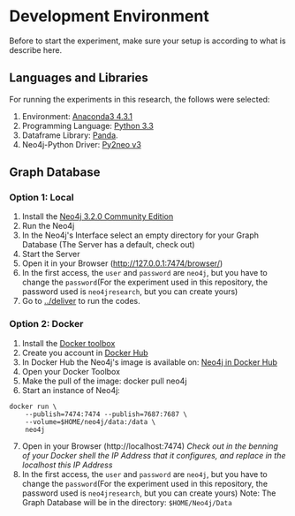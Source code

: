 # Development Environment
Before to start the experiment, make sure your setup is according to what is describe here. 

## Languages and Libraries
For running the experiments in this research, the follows were selected:

1. Environment: [Anaconda3 4.3.1](https://repo.continuum.io/archive/index.html)
2. Programming Language: [Python 3.3](https://www.python.org/) 
3. Dataframe Library: [Panda](http://pandas.pydata.org/).
4. Neo4j-Python Driver: [Py2neo v3](http://py2neo.org/v3/)


## Graph Database

### Option 1: Local
1. Install the [Neo4j 3.2.0 Community Edition](https://neo4j.com/download/other-releases/)
2. Run the Neo4j
3. In the Neo4j's Interface select an empty directory for your Graph Database (The Server has a default, check out) 
4. Start the Server
5. Open it in your Browser (http://127.0.0.1:7474/browser/)
6. In the first access, the ``user`` and ``password`` are ``neo4j``, but you have to change the ``password``(For the experiment used in this repository, the password used is ``neo4jresearch``, but you can create yours)
7. Go to [../deliver](../deliver) to run the codes.


### Option 2: Docker
1. Install the [Docker toolbox](https://www.docker.com/products/docker-toolbox)
2. Create you account in [Docker Hub](https://hub.docker.com/)
3. In Docker Hub the Neo4j's image is available on: [Neo4j in Docker Hub](https://hub.docker.com/_/neo4j/)
4. Open your Docker Toolbox
5. Make the pull of the image: docker pull neo4j
6. Start an instance of Neo4j:
```
docker run \
    --publish=7474:7474 --publish=7687:7687 \
    --volume=$HOME/neo4j/data:/data \
    neo4j
```
7. Open in your Browser (http://localhost:7474) *Check out in the benning of your Docker shell the IP Address that it configures, and replace in the localhost this IP Address*
8. In the first access, the ``user`` and ``password`` are ``neo4j``, but you have to change the ``password``(For the experiment used in this repository, the password used is ``neo4jresearch``, but you can create yours)
Note: The Graph Database will be in the directory: ``$HOME/Neo4j/Data``